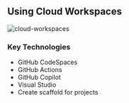 ## Using Cloud Workspaces

![cloud-workspaces](https://user-images.githubusercontent.com/58792/187741442-23aafd7c-a54b-4203-8695-18d22aea3a88.png)


### Key Technologies

* GitHub CodeSpaces
* GitHub Actions
* GitHub Copilot
* Visual Studio
* Create scaffold for projects
